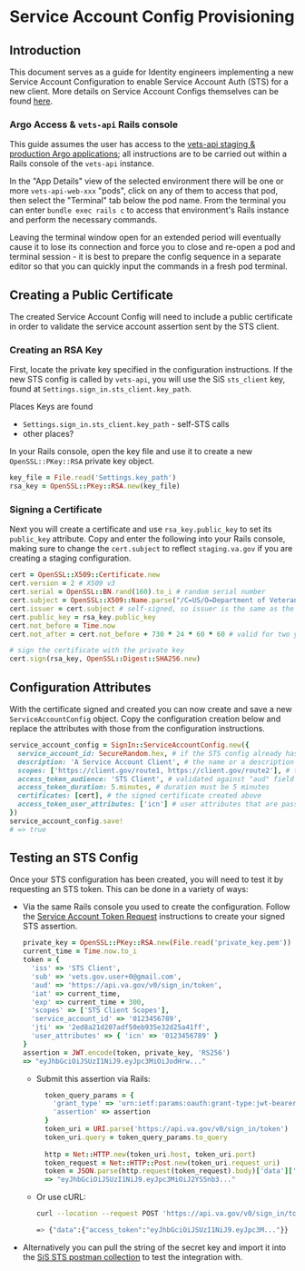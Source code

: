 # Service Account Config Provisioning

## Introduction

This document serves as a guide for Identity engineers implementing a new Service Account Configuration to enable Service Account Auth (STS) for a new client. More details on Service Account Configs themselves can be found [here](./service_account.md).

### Argo Access & `vets-api` Rails console

This guide assumes the user has access to the [vets-api staging & production Argo applications](https://argocd.vfs.va.gov/applications?search=vets-api); all instructions are to be carried out within a Rails console of the `vets-api` instance.

In the "App Details" view of the selected environment there will be one or more `vets-api-web-xxx` "pods", click on any of them to access that pod, then select the "Terminal" tab below the pod name. From the terminal you can enter `bundle exec rails c` to access that environment's Rails instance and perform the necessary commands.

Leaving the terminal window open for an extended period will eventually cause it to lose its connection and force you to close and re-open a pod and terminal session - it is best to prepare the config sequence in a separate editor so that you can quickly input the commands in a fresh pod terminal.

## Creating a Public Certificate

The created Service Account Config will need to include a public certificate in order to validate the service account assertion sent by the STS client.

### Creating an RSA Key

First, locate the private key specified in the configuration instructions. If the new STS config is called by `vets-api`, you will use the SiS `sts_client` key, found at `Settings.sign_in.sts_client.key_path`.

Places Keys are found

* `Settings.sign_in.sts_client.key_path` - self-STS calls
* other places?

In your Rails console, open the key file and use it to create a new `OpenSSL::PKey::RSA` private key object.

```ruby
key_file = File.read('Settings.key_path')
rsa_key = OpenSSL::PKey::RSA.new(key_file)
```

### Signing a Certificate

Next you will create a certificate and use `rsa_key.public_key` to set its `public_key` attribute. Copy and enter the following into your Rails console, making sure to change the `cert.subject` to reflect `staging.va.gov` if you are creating a staging configuration.

```ruby
cert = OpenSSL::X509::Certificate.new
cert.version = 2 # X509 v3
cert.serial = OpenSSL::BN.rand(160).to_i # random serial number
cert.subject = OpenSSL::X509::Name.parse("/C=US/O=Department of Veterans Affairs/OU=VA.gov/CN=https://va.gov") # change CN to "https://staging.va.gov" for staging
cert.issuer = cert.subject # self-signed, so issuer is the same as the subject
cert.public_key = rsa_key.public_key
cert.not_before = Time.now
cert.not_after = cert.not_before + 730 * 24 * 60 * 60 # valid for two years

# sign the certificate with the private key
cert.sign(rsa_key, OpenSSL::Digest::SHA256.new)
```

## Configuration Attributes

With the certificate signed and created you can now create and save a new `ServiceAccountConfig` object. Copy the configuration creation below and replace the attributes with those from the configuration instructions.

```ruby
service_account_config = SignIn::ServiceAccountConfig.new({
  service_account_id: SecureRandom.hex, # if the STS config already has a specified service_account_id use it instead
  description: 'A Service Account Client', # the name or a description of the STS client
  scopes: ['https://client.gov/route1, https://client.gov/route2'], # the URIs this STS config grants access to
  access_token_audience: 'STS Client', # validated against "aud" field of STS assertion
  access_token_duration: 5.minutes, # duration must be 5 minutes
  certificates: [cert], # the signed certificate created above
  access_token_user_attributes: ['icn'] # user attributes that are passed in the STS assertion and included in the returned token
})
service_account_config.save!
# => true
```

## Testing an STS Config

Once your STS configuration has been created, you will need to test it by requesting an STS token. This can be done in a variety of ways:

* Via the same Rails console you used to create the configuration. Follow the [Service Account Token Request](../auth_flows/service_account.md#service-account-token-request) instructions to create your signed STS assertion.

  ```ruby
  private_key = OpenSSL::PKey::RSA.new(File.read('private_key.pem'))
  current_time = Time.now.to_i
  token = {
    'iss' => 'STS Client',
    'sub' => 'vets.gov.user+0@gmail.com',
    'aud' => 'https://api.va.gov/v0/sign_in/token',
    'iat' => current_time,
    'exp' => current_time + 300,
    'scopes' => ['STS Client Scopes'],
    'service_account_id' => '0123456789',
    'jti' => '2ed8a21d207adf50eb935e32d25a41ff',
    'user_attributes' => { 'icn' => '0123456789' }
  }
  assertion = JWT.encode(token, private_key, 'RS256')
  => "eyJhbGciOiJSUzI1NiJ9.eyJpc3MiOiJodHrw..."
  ```

  * Submit this assertion via Rails:

    ```ruby
      token_query_params = {
        'grant_type' => 'urn:ietf:params:oauth:grant-type:jwt-bearer',
        'assertion' => assertion
      }
      token_uri = URI.parse('https://api.va.gov/v0/sign_in/token')
      token_uri.query = token_query_params.to_query
      
      http = Net::HTTP.new(token_uri.host, token_uri.port)
      token_request = Net::HTTP::Post.new(token_uri.request_uri)
      token = JSON.parse(http.request(token_request).body)['data']['access_token']
      => "eyJhbGciOiJSUzI1NiJ9.eyJpc3MiOiJ2YS5nb3..."
    ```

  * Or use cURL:

    ```bash
    curl --location --request POST 'https://api.va.gov/v0/sign_in/token?grant_type=urn%3Aietf%3Aparams%3Aoauth%3Agrant-type%3Ajwt-bearer&assertion=<assertion>'

    => {"data":{"access_token":"eyJhbGciOiJSUzI1NiJ9.eyJpc3M..."}}
    ```


* Alternatively you can pull the string of the secret key and import it into the [SiS STS postman collection](../postman/postman.md) to test the integration with.
